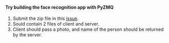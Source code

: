 #### Try building the face recognition app with PyZMQ

1. Submit the zip file in this [issue](https://github.com/DevIncept/OpenCV-Module-3/issues/1).
2. Sould contain 2 files of client and server.
3. Client should pass a photo, and name of the person should be returned by the server.

